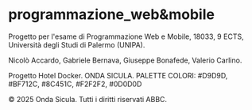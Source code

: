 # programmazione_web&mobile
Progetto per l'esame di Programmazione Web e Mobile, 18033, 9 ECTS, Università degli Studi di Palermo (UNIPA).

Nicolò Accardo,
Gabriele Bernava,
Giuseppe Bonafede,
Valerio Carlino.

Progetto Hotel Docker.
ONDA SICULA.
PALETTE COLORI: #D9D9D, #BF712C, #8C451C, #F2F2F2, #0D0D0D


&copy; 2025 Onda Sicula. Tutti i diritti riservati ABBC.
